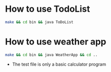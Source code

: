 # How to use TodoList

```bash
make && cd bin && java ToDoList
```

# How to use weather app

```bash
make && cd bin && java WeatherApp && cd ..
```

- The test file is only a basic calculator program

